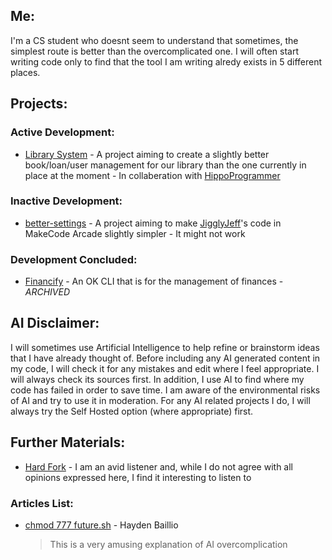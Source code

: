 ## Me:

I'm a CS student who doesnt seem to understand that sometimes, the simplest route is better than the overcomplicated one. I will often start writing code only to find that the tool I am writing alredy exists in 5 different places.

## Projects:

### Active Development:

 - [Library System](https://github.com/The-CS-Nerds/Library-System) - A project aiming to create a slightly better book/loan/user management for our library than the one currently in place at the moment - In collaberation with [HippoProgrammer](https://github.com/HippoProgrammer)

### Inactive Development:

- [better-settings](https://github.com/SuitablyMysterious/better-settings) - A project aiming to make [JigglyJeff](https://github.com/JigglyJeff)'s code in MakeCode Arcade slightly simpler - It might not work

### Development Concluded:

- [Financify](https://github.com/SuitablyMysterious/Financify) - An OK CLI that is for the management of finances - *ARCHIVED*

## AI Disclaimer:

I will sometimes use Artificial Intelligence to help refine or brainstorm ideas that I have already thought of. Before including any AI generated content in my code, I will check it for any mistakes and edit where I feel appropriate. I will always check its sources first. In addition, I use AI to find where my code has failed in order to save time. I am aware of the environmental risks of AI and try to use it in moderation. For any AI related projects I do, I will always try the Self Hosted option (where appropriate) first.

## Further Materials:

- [Hard Fork](https://www.nytimes.com/column/hard-fork) - I am an avid listener and, while I do not agree with all opinions expressed here, I find it interesting to listen to

### Articles List:


- [chmod 777 future.sh](https://medium.com/@haydengpt/chmod-777-future-sh-645035b67419) - Hayden Baillio
  > This is a very amusing explanation of AI overcomplication